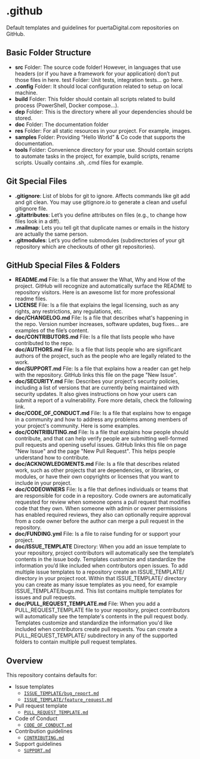 # .github

Default templates and guidelines for puertaDigital.com repositories on GitHub.

## Basic Folder Structure

- **src** Folder: The source code folder! However, in languages that use headers (or if you have a framework for your application) don’t put those files in here.
test Folder: Unit tests, integration tests… go here.
- **.config** Folder: It should local configuration related to setup on local machine.
- **build** Folder: This folder should contain all scripts related to build process (PowerShell, Docker compose…).
- **dep** Folder: This is the directory where all your dependencies should be stored.
- **doc** Folder: The documentation folder
- **res** Folder: For all static resources in your project. For example, images.
- **samples** Folder: Providing “Hello World” & Co code that supports the documentation.
- **tools** Folder: Convenience directory for your use. Should contain scripts to automate tasks in the project, for example, build scripts, rename scripts. Usually contains .sh, .cmd files for example.

## Git Special Files

- **.gitignore**: List of blobs for git to ignore. Affects commands like git add and git clean. You may use gitignore.io to generate a clean and useful gitignore file.
- **.gitattributes**: Let’s you define attributes on files (e.g., to change how files look in a diff).
- **.mailmap**: Lets you tell git that duplicate names or emails in the history are actually the same person.
- **.gitmodules**: Let’s you define submodules (subdirectories of your git repository which are checkouts of other git repositories).

## GitHub Special Files & Folders

- **README.md** File: Is a file that answer the What, Why and How of the project. GitHub will recognize and automatically surface the README to repository visitors. Here is an awesome list for more professional readme files.
- **LICENSE** File: Is a file that explains the legal licensing, such as any rights, any restrictions, any regulations, etc.
- **doc/CHANGELOG.md** File: Is a file that describes what's happening in the repo. Version number increases, software updates, bug fixes… are examples of the file’s content.
- **doc/CONTRIBUTORS.md** File: Is a file that lists people who have contributed to the repo.
- **doc/AUTHORS.md** File: Is a file that lists people who are significant authors of the project, such as the people who are legally related to the work.
- **doc/SUPPORT.md** File: Is a file that explains how a reader can get help with the repository. GitHub links this file on the page "New Issue".
- **doc/SECURITY.md** File: Describes your project's security policies, including a list of versions that are currently being maintained with security updates. It also gives instructions on how your users can submit a report of a vulnerability. Fore more details, check the following link.
- **doc/CODE_OF_CONDUCT.md** File: Is a file that explains how to engage in a community and how to address any problems among members of your project's community. Here is some examples.
- **doc/CONTRIBUTING.md** File: Is a file that explains how people should contribute, and that can help verify people are submitting well-formed pull requests and opening useful issues. GitHub links this file on page "New Issue" and the page "New Pull Request". This helps people understand how to contribute.
- **doc/ACKNOWLEDGMENTS.md** File: Is a file that describes related work, such as other projects that are dependencies, or libraries, or modules, or have their own copyrights or licenses that you want to include in your project.
- **doc/CODEOWNERS** File: Is a file that defines individuals or teams that are responsible for code in a repository. Code owners are automatically requested for review when someone opens a pull request that modifies code that they own. When someone with admin or owner permissions has enabled required reviews, they also can optionally require approval from a code owner before the author can merge a pull request in the repository.
- **doc/FUNDING.yml** File: Is a file to raise funding for or support your project.
- **doc/ISSUE_TEMPLATE** Directory: When you add an issue template to your repository, project contributors will automatically see the template’s contents in the issue body. Templates customize and standardize the information you’d like included when contributors open issues. To add multiple issue templates to a repository create an ISSUE_TEMPLATE/ directory in your project root. Within that ISSUE_TEMPLATE/ directory you can create as many issue templates as you need, for example ISSUE_TEMPLATE/bugs.md. This list contains multiple templates for issues and pull requests.
- **doc/PULL_REQUEST_TEMPLATE.md** File: When you add a PULL_REQUEST_TEMPLATE file to your repository, project contributors will automatically see the template's contents in the pull request body. Templates customize and standardize the information you'd like included when contributors create pull requests. You can create a PULL_REQUEST_TEMPLATE/ subdirectory in any of the supported folders to contain multiple pull request templates.

## Overview

This repository contains defaults for:

- Issue templates
  - [`ISSUE_TEMPLATE/bug_report.md`](doc/ISSUE_TEMPLATE/bug_report.md)
  - [`ISSUE_TEMPLATE/feature_request.md`](doc/ISSUE_TEMPLATE/feature_request.md)
- Pull request template
  - [`PULL_REQUEST_TEMPLATE.md`](doc/PULL_REQUEST_TEMPLATE.md)
- Code of Conduct
  - [`CODE_OF_CONDUCT.md`](doc/CODE_OF_CONDUCT.md)
- Contribution guidelines
  - [`CONTRIBUTING.md`](doc/CONTRIBUTING.md)
- Support guidelines
  - [`SUPPORT.md`](doc/SUPPORT.md)
